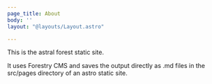 ```yaml
---
page_title: About
body: ''
layout: "@layouts/Layout.astro"

---
```

This is the astral forest static site.

It uses Forestry CMS and saves the output directly as .md files in the src/pages directory of an astro static site. 